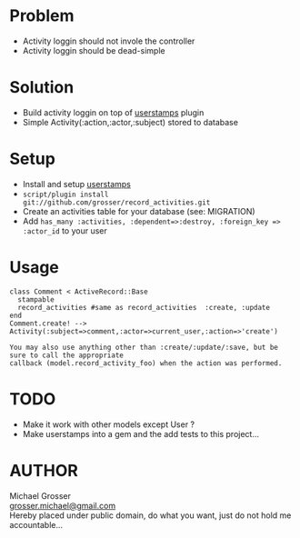 Problem
=======
 - Activity loggin should not invole the controller
 - Activity loggin should be dead-simple

Solution
========
 - Build activity loggin on top of [userstamps](http://github.com/delynn/userstamp) plugin
 - Simple Activity(:action,:actor,:subject) stored to database

Setup
=====
 - Install and setup [userstamps](http://github.com/delynn/userstamp)
 - `script/plugin install git://github.com/grosser/record_activities.git`
 - Create an activities table for your database (see: MIGRATION)
 - Add `has_many :activities, :dependent=>:destroy, :foreign_key => :actor_id` to your user

Usage
=====

    class Comment < ActiveRecord::Base
      stampable
      record_activities #same as record_activities  :create, :update
    end
    Comment.create! --> Activity(:subject=>comment,:actor=>current_user,:action=>'create')

    You may also use anything other than :create/:update/:save, but be sure to call the appropriate
    callback (model.record_activity_foo) when the action was performed.

TODO
====
 - Make it work with other models except User ?
 - Make userstamps into a gem and the add tests to this project...

AUTHOR
======
Michael Grosser  
grosser.michael@gmail.com  
Hereby placed under public domain, do what you want, just do not hold me accountable...  